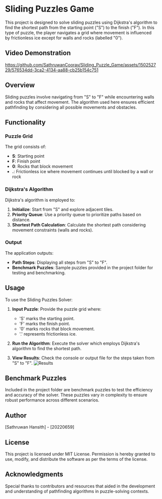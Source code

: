 # Sliding Puzzles Game

This project is designed to solve sliding puzzles using Dijkstra's algorithm to find the shortest path from the starting point ("S") to the finish ("F"). In this type of puzzle, the player navigates a grid where movement is influenced by frictionless ice except for walls and rocks (labelled "0").

## Video Demonstration

https://github.com/SathruwanCooray/Sliding_Puzzle_Game/assets/150252729/576534dd-3ca2-4134-aa88-cb25b154c751

## Overview

Sliding puzzles involve navigating from "S" to "F" while encountering walls and rocks that affect movement. The algorithm used here ensures efficient pathfinding by considering all possible movements and obstacles.

## Functionality

### Puzzle Grid

The grid consists of:
- **S**: Starting point
- **F**: Finish point
- **0**: Rocks that block movement
- **.**: Frictionless ice where movement continues until blocked by a wall or rock

### Dijkstra's Algorithm

Dijkstra's algorithm is employed to:
1. **Initialize**: Start from "S" and explore adjacent tiles.
2. **Priority Queue**: Use a priority queue to prioritize paths based on distance.
3. **Shortest Path Calculation**: Calculate the shortest path considering movement constraints (walls and rocks).

### Output

The application outputs:
- **Path Steps**: Displaying all steps from "S" to "F".
- **Benchmark Puzzles**: Sample puzzles provided in the project folder for testing and benchmarking.

## Usage

To use the Sliding Puzzles Solver:
1. **Input Puzzle**: Provide the puzzle grid where:
   - 'S' marks the starting point.
   - 'F' marks the finish point.
   - '0' marks rocks that block movement.
   - '.' represents frictionless ice.
   
2. **Run the Algorithm**: Execute the solver which employs Dijkstra's algorithm to find the shortest path.
   
3. **View Results**: Check the console or output file for the steps taken from "S" to "F".
![Results](https://imgur.com/Xb0GJpJ.png)

## Benchmark Puzzles

Included in the project folder are benchmark puzzles to test the efficiency and accuracy of the solver. These puzzles vary in complexity to ensure robust performance across different scenarios.

## Author

[Sathruwan Hansith] - [20220659]

## License

This project is licensed under MIT License. Permission is hereby granted to use, modify, and distribute the software as per the terms of the license.

## Acknowledgments

Special thanks to contributors and resources that aided in the development and understanding of pathfinding algorithms in puzzle-solving contexts.
